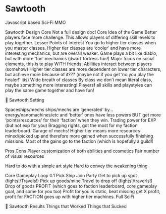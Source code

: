 # Sawtooth
Javascript based Sci-Fi MMO

Sawtooth Design Core
Not a full design doc!
Core Idea of the Game
Better players face more challenge.
This allows players of differing skill levels to play together.
Lesser Points of Interest
You go to higher tier classes when you master classes.
Higher tier classes are ‘cooler’ and have more interesting mechanics, but are overall weaker.
Game plays a bit like diablo, but with more ‘fun’ mechanics (dwarf fortress fun!)
Major focus on social elements, this is to play WITH friends.
Abilities interact between players (somehow)
Higher tier classes are more dependent on lower tier characters, but achieve more because of it??? (maybe not if you get ‘no you play the healer!’ itis)
Wide breath of classes
By class we don’t mean literal class, maybe something more interesting!
Playersf all skills and playstyles can play the same game together and have fun!


Sawtooth Setting

Spaceships/mechs
ships/mechs are ‘generated’ by… energy/nanomachines/etc and ‘better’ ones have less powers BUT get more ‘points/resources’ for their ‘faction’ when they win. Trading power for EXP (but not exp for you) Bragging rights, got the most for my faction leaderboard. Garage of mechs!
	Higher tier means more resources mined/picked up and therefore more gained when successfully finishing missions. Most of the gains go to the faction (which is hopefully a guild!)

Pros
Cons
Player customization of both abilities and cosmetics
Fair number of visual resources


Hard to do with a simple art style
Hard to convey the weakening thing

Core Gameplay Loop 0.1
Pick Ship
Join Party
Get to pick up spot (fights!/Travels!)
Pick up goods/mine
Travel to drop off (fights!/traverls!)
Drop of goods
PROFIT (which goes to faction leaderboard, core gameplay goal, and some for you too)
Profit for you is static, beat missing get X profit, profit for FACTION goes up with higher tier machines.
Full SciFi


Sawtooth Results
Things that Worked
Things that Sucked
